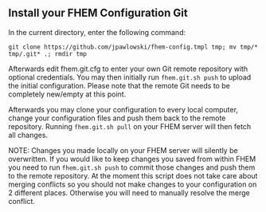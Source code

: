 ## Install your FHEM Configuration Git

In the current directory, enter the following command:

````
git clone https://github.com/jpawlowski/fhem-config.tmpl tmp; mv tmp/* tmp/.git* .; rmdir tmp
````

Afterwards edit fhem.git.cfg to enter your own Git remote repository with optional credentials.
You may then initially run `fhem.git.sh push` to upload the initial configuration.
Please note that the remote Git needs to be completely new/empty at this point.

Afterwards you may clone your configuration to every local computer, change your configuration files and push them back to the remote repository. Running `fhem.git.sh pull` on your FHEM server will then fetch all changes.

NOTE: Changes you made locally on your FHEM server will silently be overwritten. If you would like to keep changes you saved from within FHEM you need to run `fhem.git.sh push` to commit those changes and push them to the remote repository.
At the moment this script does not take care about merging conflicts so you should not make changes to your configuration on 2 different places. Otherwise you will need to manually resolve the merge conflict.
